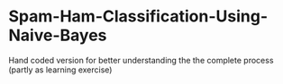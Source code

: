 # Spam-Ham-Classification-Using-Naive-Bayes
Hand coded version for better understanding the the complete process (partly as learning exercise)
